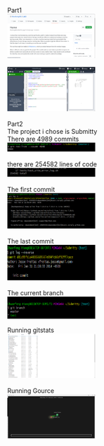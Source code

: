  Part1   
<img src="https://github.com/MaxXiong666/Lab3/blob/main/pictures/Picture1.png" width="200" height="100" /><br/>   
<img src="https://github.com/MaxXiong666/Lab3/blob/main/pictures/Picture2.png" width="200" height="100" /><br/>   
Part2   
The project i chose is Submitty   
There are 4989 commits   
<img src="https://github.com/MaxXiong666/Lab3/blob/main/pictures/Picture3.png" width="200" height="20" /><br/>   
there are 254582 lines of code   
<img src="https://github.com/MaxXiong666/Lab3/blob/main/pictures/Picture4.png" width="200" height="20" /><br/>   
The first commit  
<img src="https://github.com/MaxXiong666/Lab3/blob/main/pictures/Picture5.png" width="200" height="80" /><br/>  
The last commit   
<img src="https://github.com/MaxXiong666/Lab3/blob/main/pictures/Picture6.png" width="200" height="80" /><br/>  
The current branch  
<img src="https://github.com/MaxXiong666/Lab3/blob/main/pictures/Picture7.png" width="200" height="50" /><br/>  

Running gitstats  
<img src="https://github.com/MaxXiong666/Lab3/blob/main/pictures/Picture8.png" width="200" height="100" /><br/>   
Running Gource  
<img src="https://github.com/MaxXiong666/Lab3/blob/main/pictures/Picture9.png" width="200" height="100" /><br/>   







